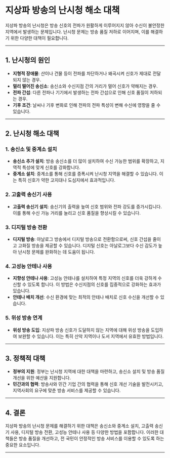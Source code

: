 # 지상파 방송의 난시청 해소 대책

지상파 방송의 난시청은 방송 신호의 전파가 원활하게 이루어지지 않아 수신이 불안정한 지역에서 발생하는 문제입니다. 난시청 문제는 방송 품질 저하로 이어지며, 이를 해결하기 위한 다양한 대책이 필요합니다.

---

## 1. 난시청의 원인

- **지형적 장애물**: 산이나 건물 등이 전파를 차단하거나 왜곡시켜 신호가 제대로 전달되지 않는 경우.
- **멀리 떨어진 송신소**: 송신소와 수신지점 간의 거리가 멀어 신호가 약해지는 경우.
- **전파 간섭**: 다른 전파나 기기에서 발생하는 전파 간섭으로 인해 신호 품질이 저하되는 경우.
- **기후 조건**: 날씨나 기후 변화로 인해 전파의 전파 특성이 변해 수신에 영향을 줄 수 있습니다.

---

## 2. 난시청 해소 대책

### 1. 송신소 및 중계소 설치
- **송신소 추가 설치**: 방송 송신소를 더 많이 설치하여 수신 가능한 범위를 확장하고, 지역적 특성에 맞게 신호를 강화합니다.
- **중계소 설치**: 중계소를 통해 신호를 증폭시켜 난시청 지역을 해결할 수 있습니다. 이는 특히 신호가 약한 고지대나 도심지에서 효과적입니다.

### 2. 고출력 송신기 사용
- **고출력 송신기 설치**: 송신기의 출력을 높여 신호 범위와 전파 강도를 증가시킵니다. 이를 통해 수신 가능 거리를 늘리고 신호 품질을 향상시킬 수 있습니다.

### 3. 디지털 방송 전환
- **디지털 방송**: 아날로그 방송에서 디지털 방송으로 전환함으로써, 신호 간섭을 줄이고 고화질 방송을 제공할 수 있습니다. 디지털 신호는 아날로그보다 수신 감도가 높아 난시청 문제를 완화하는 데 도움이 됩니다.

### 4. 고성능 안테나 사용
- **지향성 안테나 사용**: 고성능 안테나를 설치하여 특정 지역의 신호를 더욱 강하게 수신할 수 있도록 합니다. 이 방법은 수신지점의 신호를 집중적으로 강화하는 효과가 있습니다.
- **안테나 배치 개선**: 수신 환경에 맞는 최적의 안테나 배치로 신호 수신을 개선할 수 있습니다.

### 5. 위성 방송 연계
- **위성 방송 도입**: 지상파 방송 신호가 도달하지 않는 지역에 대해 위성 방송을 도입하여 보완할 수 있습니다. 이는 특히 산악 지역이나 도서 지역에서 유효한 방법입니다.

---

## 3. 정책적 대책

- **정부의 지원**: 정부는 난시청 지역에 대한 대책을 마련하고, 송신소 설치 및 방송 품질 개선을 위한 예산을 지원합니다.
- **민간과의 협력**: 방송사와 민간 기업 간의 협력을 통해 신호 개선 기술을 발전시키고, 지역사회의 요구에 맞춘 방송 서비스를 제공할 수 있습니다.

---

## 4. 결론

지상파 방송의 난시청 문제를 해결하기 위한 대책은 송신소와 중계소 설치, 고출력 송신기 사용, 디지털 방송 전환, 고성능 안테나 사용 등 다양한 방법을 포함합니다. 이러한 대책들은 방송 품질을 개선하고, 전 국민이 안정적인 방송 서비스를 이용할 수 있도록 하는 중요한 요소입니다.

---

